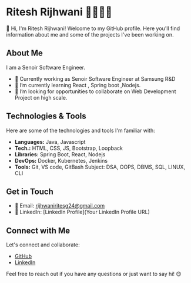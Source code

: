 # Ritesh Rijhwani 🧑‍💻🥷🦾

👋 Hi, I'm Ritesh Rijhwani! Welcome to my GitHub profile. Here you'll find information about me and some of the projects I've been working on.

## About Me

I am a Senoir Software Engineer.

- 💼 Currently working as Senoir Software Engineer at Samsung R&D
- 🌱 I’m currently learning React , Spring boot ,Nodejs.
- 🤔 I’m looking for opportunities to collaborate on Web Development Project on high scale.

## Technologies & Tools

Here are some of the technologies and tools I'm familiar with:

- **Languages:** Java, Javascript
- **Tech.:** HTML, CSS, JS, Bootstrap, Loopback
- **Libraries:** Spring Boot, React, Nodejs
- **DevOps:** Docker, Kubernetes, Jenkins
- **Tools:** Git, VS code, GitBash Subject: DSA, OOPS, DBMS, SQL, LINUX, CLI


## Get in Touch

- 📧 Email: rijhwaniritesg24@gmail.com
- 💼 LinkedIn: [LinkedIn Profile](Your LinkedIn Profile URL)

## Connect with Me

Let's connect and collaborate:

- [GitHub](https://github.com/rijhwaniritesh24)
- [LinkedIn](https://www.linkedin.com/in/ritesh-rijhwani-a496b71a7/?originalSubdomain=in)

Feel free to reach out if you have any questions or just want to say hi! 😊
